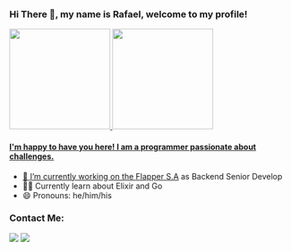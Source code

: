 ### Hi There 👋, my name is Rafael, welcome to my profile!
<div>
    <a href="https://github.com/this-rafael">
    <img height="180em" src="https://github-readme-stats.vercel.app/api/top-langs/?username=this-rafael&layout=compact&langs_count=7&theme=dracula"/>
    <img height="180em" src="https://github-readme-stats.vercel.app/api?username=this-rafael&show_icons=true&theme=dracula&include_all_commits=true&count_private=true"/>
</div>

#### I'm happy to have you here! I am a programmer passionate about challenges.
- 🔭 I’m currently working on the [Flapper S.A](https://www.flyflapper.com/) as Backend Senior Develop
- 🧑‍💻 Currently learn about Elixir and Go
- 😄 Pronouns: he/him/his


### Contact Me: 
<a href = "mailto:contato.dev.rafael.pereira@gmail.com"><img src="https://img.shields.io/badge/Gmail-D14836?style=for-the-badge&logo=gmail&logoColor=white" target="_blank"></a>
<a href="https://www.linkedin.com/in/this-rafael-pereira" target="_blank"><img src="https://img.shields.io/badge/-LinkedIn-%230077B5?style=for-the-badge&logo=linkedin&logoColor=white" target="_blank"></a>   
</div>
